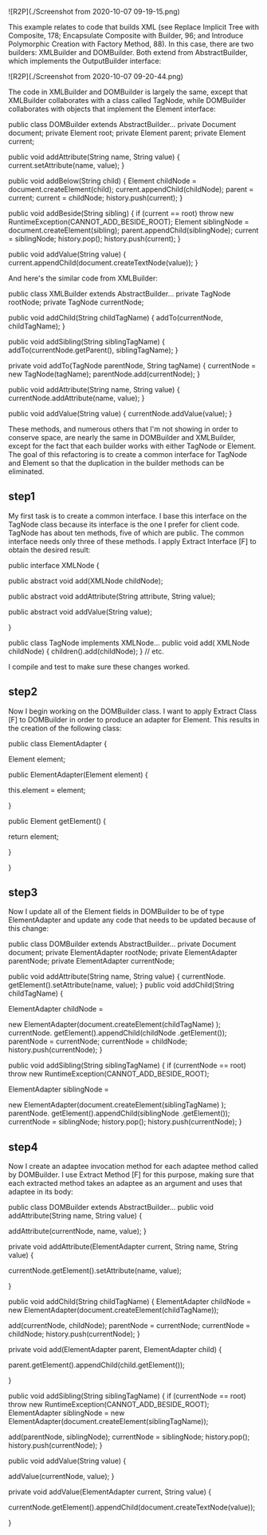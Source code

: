 ![R2P](./Screenshot from 2020-10-07 09-19-15.png)

This example relates to code that builds XML (see Replace Implicit Tree with Composite, 178; Encapsulate Composite with Builder, 96; and Introduce Polymorphic Creation with Factory Method, 88). In this case, there are two builders: XMLBuilder and DOMBuilder. Both extend from AbstractBuilder, which implements the OutputBuilder interface:

![R2P](./Screenshot from 2020-10-07 09-20-44.png)

The code in XMLBuilder and DOMBuilder is largely the same, except that XMLBuilder collaborates with a class called TagNode, while DOMBuilder collaborates with objects that implement the Element interface:

public class DOMBuilder extends AbstractBuilder...
   private Document document;
   private Element root;
   private Element parent;
   private Element current;

   public void addAttribute(String name, String value) {
      current.setAttribute(name, value);
   }

   public void addBelow(String child) {
      Element childNode = document.createElement(child);
      current.appendChild(childNode);
      parent = current;
      current = childNode;
      history.push(current);
   }

   public void addBeside(String sibling) {
      if (current == root)
         throw new RuntimeException(CANNOT_ADD_BESIDE_ROOT);
      Element siblingNode = document.createElement(sibling);
      parent.appendChild(siblingNode);
      current = siblingNode;
      history.pop();
      history.push(current);
   }

   public void addValue(String value) {
      current.appendChild(document.createTextNode(value));
   }

And here's the similar code from XMLBuilder:

public class XMLBuilder extends AbstractBuilder...
  private TagNode rootNode;
  private TagNode currentNode;

  public void addChild(String childTagName) {
     addTo(currentNode, childTagName);
  }

  public void addSibling(String siblingTagName) {
     addTo(currentNode.getParent(), siblingTagName);
  }

  private void addTo(TagNode parentNode, String tagName) {
     currentNode = new TagNode(tagName);
     parentNode.add(currentNode);
  }

  public void addAttribute(String name, String value) {
     currentNode.addAttribute(name, value);
  }

  public void addValue(String value) {
     currentNode.addValue(value);
  }

These methods, and numerous others that I'm not showing in order to conserve space, are nearly the same in DOMBuilder and XMLBuilder, except for the fact that each builder works with either TagNode or Element. The goal of this refactoring is to create a common interface for TagNode and Element so that the duplication in the builder methods can be eliminated.

## step1
My first task is to create a common interface. I base this interface on the TagNode class because its interface is the one I prefer for client code. TagNode has about ten methods, five of which are public. The common interface needs only three of these methods. I apply Extract Interface [F] to obtain the desired result:



public interface XMLNode {
   
public abstract void add(XMLNode childNode);
   
public abstract void addAttribute(String attribute, String value);
   
public abstract void addValue(String value);

}

public class TagNode 
implements XMLNode...
   public void add(
XMLNode childNode) {
      children().add(childNode);
   }
   // etc.

I compile and test to make sure these changes worked.

## step2
Now I begin working on the DOMBuilder class. I want to apply Extract Class [F] to DOMBuilder in order to produce an adapter for Element. This results in the creation of the following class:



public class ElementAdapter {
   
Element element;

   
public ElementAdapter(Element element) {
      
this.element = element;
   
}

   
public Element getElement() {
      
return element;
   
}

}

## step3
Now I update all of the Element fields in DOMBuilder to be of type ElementAdapter and update any code that needs to be updated because of this change:

public class DOMBuilder extends AbstractBuilder...
   private Document document;
   private 
ElementAdapter rootNode;
   private 
ElementAdapter parentNode;
   private 
ElementAdapter currentNode;

   public void addAttribute(String name, String value) {
      currentNode.
getElement().setAttribute(name, value);
   }
   public void addChild(String childTagName) {
      
ElementAdapter childNode =
         
new ElementAdapter(document.createElement(childTagName)
);
      currentNode.
getElement().appendChild(childNode
.getElement());
      parentNode = currentNode;
      currentNode = childNode;
      history.push(currentNode);
   }

   public void addSibling(String siblingTagName) {
      if (currentNode == root)
         throw new RuntimeException(CANNOT_ADD_BESIDE_ROOT);
      
ElementAdapter siblingNode =
         
new ElementAdapter(document.createElement(siblingTagName)
);
      parentNode.
getElement().appendChild(siblingNode
.getElement());
      currentNode = siblingNode;
      history.pop();
      history.push(currentNode);
   }
   
## step4
Now I create an adaptee invocation method for each adaptee method called by DOMBuilder. I use Extract Method [F] for this purpose, making sure that each extracted method takes an adaptee as an argument and uses that adaptee in its body:

public class DOMBuilder extends AbstractBuilder...
   public void addAttribute(String name, String value) {
      
addAttribute(currentNode, name, value);
   }

   
private void addAttribute(ElementAdapter current, String name, String value) {
      
currentNode.getElement().setAttribute(name, value);
   
}

   public void addChild(String childTagName) {
      ElementAdapter childNode =
         new ElementAdapter(document.createElement(childTagName));
      
add(currentNode, childNode);
      parentNode = currentNode;
      currentNode = childNode;
      history.push(currentNode);
   }

   
private void add(ElementAdapter parent, ElementAdapter child) {
      
parent.getElement().appendChild(child.getElement());
   
}

   public void addSibling(String siblingTagName) {
      if (currentNode == root)
         throw new RuntimeException(CANNOT_ADD_BESIDE_ROOT);
      ElementAdapter siblingNode =
         new ElementAdapter(document.createElement(siblingTagName));
      
add(parentNode, siblingNode);
      currentNode = siblingNode;
      history.pop();
      history.push(currentNode);
   }

   public void addValue(String value) {
      
addValue(currentNode, value);
   }

   
private void addValue(ElementAdapter current, String value) {
      
currentNode.getElement().appendChild(document.createTextNode(value));
   
}
